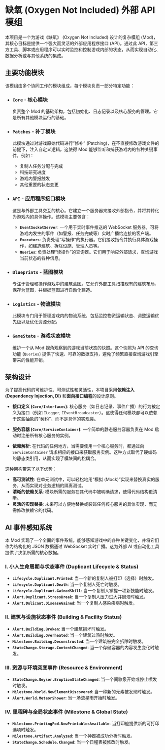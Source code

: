 # 缺氧 (Oxygen Not Included) 外部 API 模组

本项目是一个为游戏《缺氧》 (Oxygen Not Included) 设计的复杂模组 (Mod)，其核心目标是提供一个强大而灵活的外部应用程序接口 (API)。通过此 API，第三方工具、脚本或应用程序可以实时监控和控制游戏内部的状态，从而实现自动化、数据分析或与其他系统的集成。

## 主要功能模块

该模组由多个协同工作的模块组成，每个模块负责一部分特定功能：

- ### `Core` - 核心模块

  负责整个 Mod 的基础架构，包括初始化、日志记录以及核心服务的管理。它是所有其他模块运行的基础。

- ### `Patches` - 补丁模块

  此模块通过对游戏原始代码进行“修补” (Patching)，在不直接修改游戏文件的前提下，注入自定义逻辑。这使得 Mod 能够监听和捕获游戏内的各种关键事件，例如：

  - 复制人任务分配与完成
  - 科技研究进度
  - 游戏内警报触发
  - 其他重要的状态变更

- ### `API` - 应用程序接口模块

  这是与外部工具交互的核心。它建立一个服务器来接收外部指令，并将其转化为游戏内的具体操作。该模块主要包含：

  - **`EventSocketServer`**: 一个用于实时事件推送的 WebSocket 服务器，可将游戏内发生的事件（如警报、任务完成等）实时广播给连接的客户端。
  - **`Executors`**: 负责处理“写操作”的执行器。它们接收指令并执行具体游戏操作，如建造建筑、拆除设施、管理人员等。
  - **`Queries`**: 负责处理“读操作”的查询器。它们用于响应外部请求，查询游戏当前状态的各种信息。

- ### `Blueprints` - 蓝图模块

  专注于管理和操作游戏中的建筑蓝图。它允许外部工具扫描现有的建筑布局、保存为蓝图，并根据蓝图进行自动化建造。

- ### `Logistics` - 物流模块

  此模块专门用于管理游戏内的物流系统，包括监控物资运输状态、调整运输优先级以及优化资源分配。

- ### `GameState` - 游戏状态模块
  维护一个从 Mod 视角观察到的游戏当前状态的快照。这个快照为 API 的查询功能 (`Queries`) 提供了快速、可靠的数据支持，避免了频繁直接查询游戏引擎带来的性能开销。

## 架构设计

为了提高代码的可维护性、可测试性和灵活性，本项目采用**依赖注入 (Dependency Injection, DI)** 和**面向接口编程**的设计原则。

- **接口定义 (`Core/Interfaces`)**: 核心服务（如日志记录、事件广播）的行为被定义为接口（例如 `ILogger`, `IEventBroadcaster`）。这使得任何模块都可以依赖于这些抽象的“契约”，而不是具体的实现类。

- **服务容器 (`Core/ServiceContainer`)**: 一个简单的静态服务容器负责在 Mod 启动时注册所有核心服务的实例。

- **依赖解析**: 在代码的任何地方，当需要使用一个核心服务时，都通过向 `ServiceContainer` 请求相应的接口来获取服务实例。这种方式取代了硬编码的静态类引用，从而实现了模块间的松耦合。

这种架构带来了以下优势：

- **高可测试性**: 在单元测试中，可以轻松地用“模拟 (Mock)”实现来替换真实的服务，从而实现对业务逻辑的隔离测试。
- **清晰的依赖关系**: 模块所需的服务在其代码中被明确请求，使得代码结构更清晰。
- **灵活的实现替换**: 未来可以方便地替换或装饰任何核心服务的具体实现，而无需修改依赖它的代码。

## AI 事件感知系统

本 Mod 实现了一个全面的事件系统，能够感知游戏中的各种关键变化，并将它们作为结构化的 JSON 数据通过 WebSocket 实时广播。这为外部 AI 或自动化工具提供了决策所需的核心数据。

### I. 小人生命周期与状态事件 (Duplicant Lifecycle & Status)

- **`Lifecycle.Duplicant.Printed`**: 当一个新的复制人被打印（选择）时触发。
- **`Lifecycle.Duplicant.Death`**: 当一个复制人死亡时触发。
- **`Lifecycle.Duplicant.GainedSkill`**: 当一个复制人掌握一项新技能时触发。
- **`Alert.Duplicant.StressBreak`**: 当一个复制人压力过大并崩溃时触发。
- **`Alert.Dulicant.DiseaseGained`**: 当一个复制人感染疾病时触发。

### II. 建筑与设施状态事件 (Building & Facility Status)

- **`Alert.Building.Broken`**: 当一个建筑损坏时触发。
- **`Alert.Building.Overheated`**: 当一个建筑过热时触发。
- **`Milestone.Building.Deconstructed`**: 当一个建筑被完全拆除时触发。
- **`StateChange.Storage.ContentChanged`**: 当一个存储容器的内容发生变化时触发。

### III. 资源与环境突变事件 (Resource & Environment)

- **`StateChange.Geyser.EruptionStateChanged`**: 当一个间歇泉开始或停止喷发时触发。
- **`Milestone.World.NewElementDiscovered`**: 当一种新的元素被发现时触发。
- **`Alert.World.MeteorShower`**: 当一场流星雨开始时触发。

### IV. 里程碑与全局状态事件 (Milestone & Global State)

- **`Milestone.PrintingPod.NewPrintablesAvailable`**: 当打印舱提供新的可打印选项时触发。
- **`Milestone.Artifact.Analyzed`**: 当一个神器被成功分析时触发。
- **`StateChange.Schedule.Changed`**: 当一个日程表被修改时触发。
